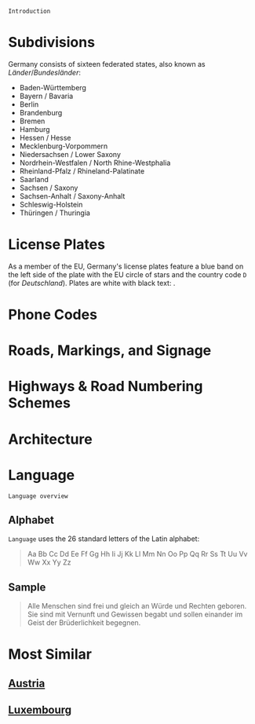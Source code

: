 `Introduction`

# Subdivisions

Germany consists of sixteen federated states, also known as _Länder_/_Bundesländer_:

- Baden-Württemberg
- Bayern / Bavaria
- Berlin
- Brandenburg
- Bremen
- Hamburg
- Hessen / Hesse
- Mecklenburg-Vorpommern
- Niedersachsen / Lower Saxony
- Nordrhein-Westfalen / North Rhine-Westphalia
- Rheinland-Pfalz / Rhineland-Palatinate
- Saarland
- Sachsen / Saxony
- Sachsen-Anhalt / Saxony-Anhalt
- Schleswig-Holstein
- Thüringen / Thuringia

<CountryMap code="DEU" scale="3500" />

# License Plates

As a member of the EU, Germany's license plates feature a blue band on the left side of the plate with the EU circle of stars and the country code `D` (for _Deutschland_). Plates are white with black text: <LicensePlate style="eu" code="D" format="AB CD 1234"/>.

# Phone Codes

# Roads, Markings, and Signage

# Highways & Road Numbering Schemes

# Architecture

# Language

`Language overview`

## Alphabet

`Language` uses the 26 standard letters of the Latin alphabet:

> Aa Bb Cc Dd Ee Ff Gg Hh Ii Jj Kk Ll Mm Nn Oo Pp Qq Rr Ss Tt Uu Vv Ww Xx Yy Zz

## Sample

> Alle Menschen sind frei und gleich an Würde und Rechten geboren. Sie sind mit Vernunft und Gewissen begabt und sollen einander im Geist der Brüderlichkeit begegnen.

# Most Similar

## [Austria](/countries/AUT)

## [Luxembourg](/countries/LUX)
